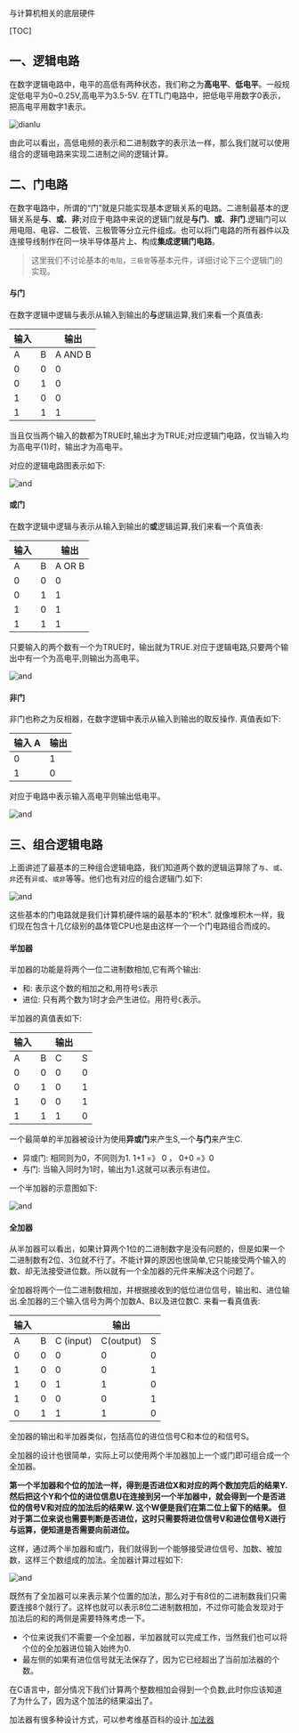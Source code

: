 与计算机相关的底层硬件

[TOC]

## 一、逻辑电路

在数字逻辑电路中，电平的高低有两种状态，我们称之为**高电平**、**低电平**。一般规定低电平为0~0.25V,高电平为3.5-5V. 在TTL门电路中，把低电平用数字0表示，把高电平用数字1表示。

![dianlu](.\image\dianlu.jpg)

由此可以看出，高低电频的表示和二进制数字的表示法一样，那么我们就可以使用组合的逻辑电路来实现二进制之间的逻辑计算。

## 二、门电路

在数字电路中，所谓的“门”就是只能实现基本逻辑关系的电路。二进制最基本的逻辑关系是**与**、**或**、**非**;对应于电路中来说的逻辑门就是**与门**、**或**、**非门**.逻辑门可以用电阻、电容、二极管、三极管等分立元件组成。也可以将门电路的所有器件以及连接导线制作在同一块半导体基片上、构成**集成逻辑门电路**。

> 这里我们不讨论基本的`电阻`，`三极管`等基本元件，详细讨论下三个逻辑门的实现。

#### 与门

在数字逻辑中逻辑与表示从输入到输出的**与**逻辑运算,我们来看一个真值表:

| 输入 |      | 输出    |
| ---- | ---- | ------- |
| A    | B    | A AND B |
| 0    | 0    | 0       |
| 0    | 1    | 0       |
| 1    | 0    | 0       |
| 1    | 1    | 1       |

当且仅当两个输入的数都为TRUE时,输出才为TRUE;对应逻辑门电路，仅当输入均为高电平(1)时，输出才为高电平。

对应的逻辑电路图表示如下:

![and](.\image\and.jpg)

#### 或门

在数字逻辑中逻辑与表示从输入到输出的**或**逻辑运算,我们来看一个真值表:

| 输入 |      | 输出   |
| ---- | ---- | ------ |
| A    | B    | A OR B |
| 0    | 0    | 0      |
| 0    | 1    | 1      |
| 1    | 0    | 1      |
| 1    | 1    | 1      |

只要输入的两个数有一个为TRUE时，输出就为TRUE.对应于逻辑电路,只要两个输出中有一个为高电平,则输出为高电平。

![and](.\image\or.jpg)

#### 非门

非门也称之为反相器，在数字逻辑中表示从输入到输出的取反操作. 真值表如下:

| 输入 A | 输出 |
| ------ | ---- |
| 0      | 1    |
| 1      | 0    |

对应于电路中表示输入高电平则输出低电平。

![and](.\image\not.jpg)

## 三、组合逻辑电路

上面讲述了最基本的三种组合逻辑电路，我们知道两个数的逻辑运算除了`与`、`或`、`非`还有`异或`、`或非`等等。他们也有对应的组合逻辑门.如下:

![and](.\image\all.jpg)

这些基本的门电路就是我们计算机硬件端的最基本的“积木”. 就像堆积木一样，我们现在包含十几亿级别的晶体管CPU也是由这样一个一个门电路组合而成的。

#### 半加器

半加器的功能是将两个一位二进制数相加,它有两个输出:

* 和: 表示这个数的相加之和,用符号`S`表示
* 进位: 只有两个数为1时才会产生进位。用符号`C`表示。

半加器的真值表如下:

| 输入 |      | 输出 |      |
| ---- | ---- | ---- | ---- |
| A    | B    | C    | S    |
| 0    | 0    | 0    | 0    |
| 0    | 1    | 0    | 1    |
| 1    | 0    | 0    | 1    |
| 1    | 1    | 1    | 0    |

一个最简单的半加器被设计为使用**异或门**来产生S,一个**与门**来产生C.

* 异或门: 相同则为0，不同则为1. 1+1 =》 0 ， 0+0 =》0
* 与门: 当输入同时为1时，输出为1.这就可以表示有进位。

一个半加器的示意图如下:

![and](.\image\half_add.jpg)

#### 全加器

从半加器可以看出，如果计算两个1位的二进制数字是没有问题的，但是如果一个二进制数有2位、3位就不行了。不能计算的原因也很简单,它只能接受两个输入的数、却无法接受进位数。所以就有一个全加器的元件来解决这个问题了。

全加器将两个一位二进制数相加，并根据接收到的低位进位信号，输出和、进位输出.全加器的三个输入信号为两个加数A、B以及进位数C. 来看一看真值表:

| 输入 |      |           | 输出      |      |
| ---- | ---- | --------- | --------- | ---- |
| A    | B    | C (input) | C(output) | S    |
| 0    | 0    | 0         | 0         | 0    |
| 1    | 0    | 0         | 0         | 1    |
| 1    | 0    | 1         | 1         | 0    |
| 1    | 0    | 0         | 0         | 1    |
| 0    | 1    | 1         | 1         | 0    |

全加器的输出和半加器类似，包括高位的进位信号C和本位的和信号S。

全加器的设计也很简单，实际上可以使用两个半加器加上一个或门即可组合成一个全加器。

**第一个半加器和个位的加法一样，得到是否进位X和对应的两个数加完后的结果Y.然后把这个Y和个位的进位信息U在连接到另一个半加器中，就会得到一个是否进位的信号V和对应的加法后的结果W. 这个W便是我们在第二位上留下的结果。 但对于第二位来说也需要判断是否进位，这时只需要将进位信号V和进位信号X进行与运算，便知道是否需要向前进位。**

这样，通过两个半加器和或门，我们就得到一个能够接受进位信号、加数、被加数，这样三个数组成的加法。全加器计算过程如下:

![and](.\image\全加器.jpg)

既然有了全加器可以来表示某个位置的加法，那么对于有8位的二进制数我们只需要连接8个就行了。这样也就可以表示8位二进制数相加，不过你可能会发现对于加法后的和的两侧是需要特殊考虑一下。

* 个位来说我们不需要一个全加器，半加器就可以完成工作，当然我们也可以将个位的全加器进位输入始终为0.
* 最左侧的如果有进位信号就无法保存了，因为它已经超出了当前加法器的个数。

在C语言中，部分情况下我们计算两个整数相加会得到一个负数,此时你应该知道了为什么了，因为这个加法的结果溢出了。

加法器有很多种设计方式，可以参考维基百科的设计.[加法器](<https://zh.wikipedia.org/wiki/%E5%8A%A0%E6%B3%95%E5%99%A8>)

